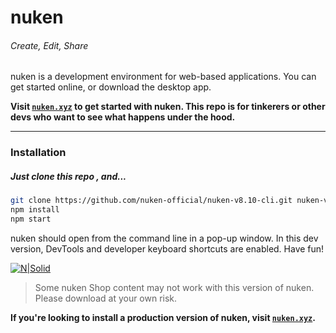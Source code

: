 # nuken 
###### Create, Edit, Share

nuken is a development environment for web-based applications. You can get started online, or download the desktop app.

**Visit [``nuken.xyz``](http://nuken.xyz/) to get started with nuken. This repo is for tinkerers or other devs who want to see what happens under the hood.**

-------
### Installation
##### Just clone this repo , and...
[]()
```sh
git clone https://github.com/nuken-official/nuken-v8.10-cli.git nuken-v8.1.0-cli
npm install
npm start
```
nuken should open from the command line in a pop-up window. In this dev version, DevTools and developer keyboard shortcuts are enabled. Have fun!

[![N|Solid](https://nuken.xyz/images/editor.png)](https://nodesource.com/products/nsolid)

>Some nuken Shop content may not work with this version of nuken. Please download at your own risk.

**If you're looking to install a production version of nuken, visit [``nuken.xyz``](http://nuken.xyz/).**
